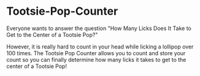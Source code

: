 # Tootsie-Pop-Counter

Everyone wants to answer the question "How Many Licks Does It Take to Get to the Center of a Tootsie Pop?"

However, it is really hard to count in your head while licking a lollipop over 100 times.
The Tootsie Pop Counter allows you to count and store your count so you can finally determine how many licks it takes to get to the center of a Tootsie Pop!

